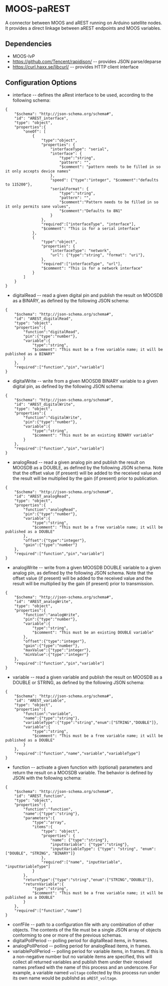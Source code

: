 # MOOS-paREST
A connector between MOOS and aREST running on Arduino satellite nodes. It provides a direct linkage between aREST endpoints and MOOS variables.

## Dependencies
* MOOS-IvP
* https://github.com/Tencent/rapidjson/ -- provides JSON parse/deparse
* https://curl.haxx.se/libcurl/ -- provides HTTP client interface

## Configuration Options
* interface -- defines the aRest interface to be used, according to the following schema:
```
{
	"$schema": "http://json-schema.org/schema#",
	"id": "AREST_interface",
	"type": "object",
	"properties":{
		"oneOf": [
			{
				"type":"object",
				"properties": {
					"interfaceType": "serial",
					"interface": {
						"type":"string",
						"pattern": "",
						"$comment": "pattern needs to be filled in so it only accepts device names"
					},
					"speed": {"type":"integer", "$comment":"defaults to 115200"},
					"serialFormat": {
						"type":"string", 
						"pattern": "",
						"$comment":"Pattern needs to be filled in so it only permits sane values",
						"$comment":"Defaults to 8N1"
					}
				},
				"required":["interfaceType", "interface"],
				"$comment": "This is for a serial interface"
			},
			{
				"type":"object",
				"properties": {
					"interfaceType": "network",
					"url": {"type":"string", "format": "uri"},
				},
				"required":["interfaceType", "url"],
				"$comment": "This is for a network interface"
			}
		]
	}
}
```
* digitalRead -- read a given digital pin and publish the result on MOOSDB as a BINARY, as defined by the following JSON schema:
```
{
	"$schema": "http://json-schema.org/schema#",
	"id": "AREST_digitalRead",
	"type": "object",
	"properties":{
		"function":"digitalRead",
		"pin":{"type":"number"},
		"variable":{
			"type":"string",
			"$comment": "This must be a free variable name; it will be published as a BINARY"
		}
	},
	"required":["function","pin","variable"]
}
```
* digitalWrite -- write from a given MOOSDB BINARY variable to a given digital pin, as defined by the following JSON schema:
```
{
	"$schema": "http://json-schema.org/schema#",
	"id": "AREST_digitalWrite",
	"type": "object",
	"properties":{
		"function":"digitalWrite",
		"pin":{"type":"number"},
		"variable":{
			"type":"string",
			"$comment": "This must be an existing BINARY variable"
		}
	},
	"required":["function","pin","variable"]
}
```
* analogRead -- read a given analog pin and publish the result on MOOSDB as a DOUBLE, as defined by the following JSON schema. Note that the offset value (if present) will be added to the received value and the result will be multiplied by the gain (if present) prior to publication.
```
{
	"$schema": "http://json-schema.org/schema#",
	"id": "AREST_analogRead",
	"type": "object",
	"properties":{
		"function":"analogRead",
		"pin":{"type":"number"},
		"variable":{
			"type":"string",
			"$comment": "This must be a free variable name; it will be published as a DOUBLE"
		},
		"offset":{"type":"integer"},
		"gain":{"type":"number"}
	},
	"required":["function","pin","variable"]
}
```
* analogWrite -- write from a given MOOSDB DOUBLE variable to a given analog pin, as defined by the following JSON schema. Note that the offset value (if present) will be added to the received value and the result will be multiplied by the gain (if present) prior to transmission.
```
{
	"$schema": "http://json-schema.org/schema#",
	"id": "AREST_analogWrite",
	"type": "object",
	"properties":{
		"function":"analogWrite",
		"pin":{"type":"number"},
		"variable":{
			"type":"string",
			"$comment": "This must be an existing DOUBLE variable"
		},
		"offset":{"type":"integer"},
		"gain":{"type":"number"},
		"maxValue":{"type":"integer"},
		"minValue":{"type":"integer"}
	},
	"required":["function","pin","variable"]
}
```
* variable -- read a given variable and publish the result on MOOSDB as a DOUBLE or STRING, as defined by the following JSON schema:
```
{
	"$schema": "http://json-schema.org/schema#",
	"id": "AREST_variable",
	"type": "object",
	"properties":{
		"function":"variable",
		"name":{"type":"string"},
		"variableType":{"type":"string","enum":["STRING","DOUBLE"]},
		"variable":{
			"type":"string",
			"$comment": "This must be a free variable name; it will be published as a DOUBLE"
		}
	},
	"required":["function","name","variable","variableType"]
}
```
* function -- activate a given function with (optional) parameters and return the result on a MOOSDB variable. The behavior is defined by JSON with the following schema:
```
{
	"$schema": "http://json-schema.org/schema#",
	"id": "AREST_function",
	"type": "object",
	"properties":{
		"function":"function",
		"name":{"type":"string"},
		"parameters":{
			"type":"array",
			"items":{
				"type": "object",
				"properties": {
					"name": {"type":"string"},
					"inputVariable": {"type":"string"},
					"inputVariableType": {"type": "string", "enum":["DOUBLE", "STRING", "BINARY"]} 
				},
				"required":["name", "inputVariable", "inputVariableType"]
			}
		},
		"returnType":{"type":"string","enum":["STRING","DOUBLE"]},
		"returnVariable":{
			"type":"string",
			"$comment": "This must be a free variable name; it will be published as a DOUBLE"
		}
	},
	"required":["function","name"]
}
``` 
* confFile -- path to a configuration file with any combination of other objects. The contents of the file must be a single JSON array of objects conforming to one or more of the previous schemas. 
* digitalPollPeriod -- polling period for digitalRead items, in frames. 
* analogPollPeriod -- polling period for analogRead items, in frames. 
* variablePollPeriod -- polling period for variable items, in frames. If this is a non-negative number but no variable items are specified, this will collect all returned variables and publish them under their received names prefixed with the name of this process and an underscore. For example, a variable named ```voltage``` collected by this process run under its own name would be publishd as ```aREST_voltage```.
